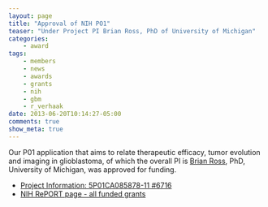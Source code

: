 ```yaml
---
layout: page
title: "Approval of NIH PO1"
teaser: "Under Project PI Brian Ross, PhD of University of Michigan"
categories:
    - award
tags:
    - members
    - news
    - awards
    - grants
    - nih
    - gbm
    - r_verhaak
date: 2013-06-20T10:14:27-05:00
comments: true
show_meta: true
---
```

 
Our P01 application that aims to relate therapeutic efficacy, tumor evolution and imaging in glioblastoma, of which the overall PI is [Brian Ross](http://medicine.umich.edu/dept/biochem/brian-ross-phd), PhD, University of Michigan, was approved for funding. 

*   [Project Information: 5P01CA085878-11 #6716](http://projectreporter.nih.gov/project_info_description.cfm?aid=8745106&icde=24987280&ddparam=&ddvalue=&ddsub=&cr=1&csb=default&cs=ASC)
*   [NIH RePORT page - all funded grants](http://projectreporter.nih.gov/Reporter_Viewsh.cfm?sl=13EDC003498FCED77598B8961CAA4A01A2FFCEB861BF)




